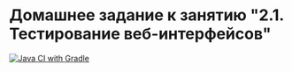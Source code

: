 # Домашнее задание к занятию "2.1. Тестирование веб-интерфейсов"
[![Java CI with Gradle](https://github.com/Locapeople/ololo7/actions/workflows/gradle.yml/badge.svg)](https://github.com/Locapeople/ololo7/actions/workflows/gradle.yml)
